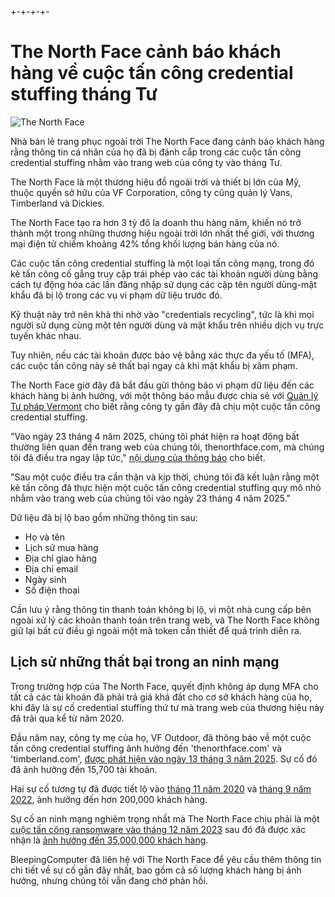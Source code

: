 +-+-+-+-
# The North Face cảnh báo khách hàng về cuộc tấn công credential stuffing tháng Tư

![The North Face](https://www.bleepstatic.com/content/hl-images/2022/09/07/the-north-face.png)

Nhà bán lẻ trang phục ngoài trời The North Face đang cảnh báo khách hàng rằng thông tin cá nhân của họ đã bị đánh cắp trong các cuộc tấn công credential stuffing nhằm vào trang web của công ty vào tháng Tư.

The North Face là một thương hiệu đồ ngoài trời và thiết bị lớn của Mỹ, thuộc quyền sở hữu của VF Corporation, công ty cũng quản lý Vans, Timberland và Dickies.

The North Face tạo ra hơn 3 tỷ đô la doanh thu hàng năm, khiến nó trở thành một trong những thương hiệu ngoài trời lớn nhất thế giới, với thương mại điện tử chiếm khoảng 42% tổng khối lượng bán hàng của nó.

Các cuộc tấn công credential stuffing là một loại tấn công mạng, trong đó kẻ tấn công cố gắng truy cập trái phép vào các tài khoản người dùng bằng cách tự động hóa các lần đăng nhập sử dụng các cặp tên người dùng-mật khẩu đã bị lộ trong các vụ vi phạm dữ liệu trước đó.

Kỹ thuật này trở nên khả thi nhờ vào "credentials recycling", tức là khi mọi người sử dụng cùng một tên người dùng và mật khẩu trên nhiều dịch vụ trực tuyến khác nhau.

Tuy nhiên, nếu các tài khoản được bảo vệ bằng xác thực đa yếu tố (MFA), các cuộc tấn công này sẽ thất bại ngay cả khi mật khẩu bị xâm phạm.

The North Face giờ đây đã bắt đầu gửi thông báo vi phạm dữ liệu đến các khách hàng bị ảnh hưởng, với một thông báo mẫu được chia sẻ với [Quản lý Tư pháp Vermont](https://ago.vermont.gov/document/2025-05-29-vf-outdoor-data-breach-notice-consumers) cho biết rằng công ty gần đây đã chịu một cuộc tấn công credential stuffing.

"Vào ngày 23 tháng 4 năm 2025, chúng tôi phát hiện ra hoạt động bất thường liên quan đến trang web của chúng tôi, thenorthface.com, mà chúng tôi đã điều tra ngay lập tức," [nội dung của thông báo](https://ago.vermont.gov/sites/ago/files/documents/2025-05-29%20VF%20Outdoor%20Data%20Breach%20Notice%20to%20Consumers.pdf) cho biết.

"Sau một cuộc điều tra cẩn thận và kịp thời, chúng tôi đã kết luận rằng một kẻ tấn công đã thực hiện một cuộc tấn công credential stuffing quy mô nhỏ nhằm vào trang web của chúng tôi vào ngày 23 tháng 4 năm 2025."

Dữ liệu đã bị lộ bao gồm những thông tin sau:

* Họ và tên
* Lịch sử mua hàng
* Địa chỉ giao hàng
* Địa chỉ email
* Ngày sinh
* Số điện thoại

Cần lưu ý rằng thông tin thanh toán không bị lộ, vì một nhà cung cấp bên ngoài xử lý các khoản thanh toán trên trang web, và The North Face không giữ lại bất cứ điều gì ngoài một mã token cần thiết để quá trình diễn ra.

## Lịch sử những thất bại trong an ninh mạng

Trong trường hợp của The North Face, quyết định không áp dụng MFA cho tất cả các tài khoản đã phải trả giá khá đắt cho cơ sở khách hàng của họ, khi đây là sự cố credential stuffing thứ tư mà trang web của thương hiệu này đã trải qua kể từ năm 2020.

Đầu năm nay, công ty mẹ của họ, VF Outdoor, đã thông báo về một cuộc tấn công credential stuffing ảnh hưởng đến 'thenorthface.com' và 'timberland.com', [được phát hiện vào ngày 13 tháng 3 năm 2025](https://www.maine.gov/agviewer/content/ag/985235c7-cb95-4be2-8792-a1252b4f8318/792aded4-8b07-4c1d-86ac-5ae24253b722.html). Sự cố đó đã ảnh hưởng đến 15,700 tài khoản.

Hai sự cố tương tự đã được tiết lộ vào [tháng 11 năm 2020](https://www.bleepingcomputer.com/news/security/the-north-face-resets-passwords-after-credential-stuffing-attack/) và [tháng 9 năm 2022](https://www.bleepingcomputer.com/news/security/200-000-north-face-accounts-hacked-in-credential-stuffing-attack/), ảnh hưởng đến hơn 200,000 khách hàng.

Sự cố an ninh mạng nghiêm trọng nhất mà The North Face chịu phải là một [cuộc tấn công ransomware vào tháng 12 năm 2023](https://www.bleepingcomputer.com/news/security/vans-and-north-face-owner-vf-corp-hit-by-ransomware-attack/) sau đó đã được xác nhận là [ảnh hưởng đến 35,000,000 khách hàng](https://www.bleepingcomputer.com/news/security/vans-north-face-owner-says-ransomware-breach-affects-35-million-people/).

BleepingComputer đã liên hệ với The North Face để yêu cầu thêm thông tin chi tiết về sự cố gần đây nhất, bao gồm cả số lượng khách hàng bị ảnh hưởng, nhưng chúng tôi vẫn đang chờ phản hồi.